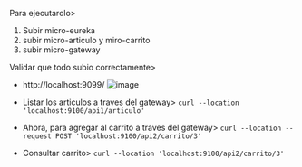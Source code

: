 Para ejecutarolo>

1. Subir micro-eureka
2. subir micro-articulo y miro-carrito
3. subir micro-gateway

Validar que todo subio correctamente>
- http://localhost:9099/
  ![image](https://github.com/user-attachments/assets/cf899963-256a-4d51-9272-fef26fa3a98e)

- Listar los articulos a traves del gateway>
```curl --location 'localhost:9100/api1/articulo'```


- Ahora, para agregar al carrito a traves del gateway>
```curl --location --request POST 'localhost:9100/api2/carrito/3'```


- Consultar carrito>
```curl --location 'localhost:9100/api2/carrito/3'```
